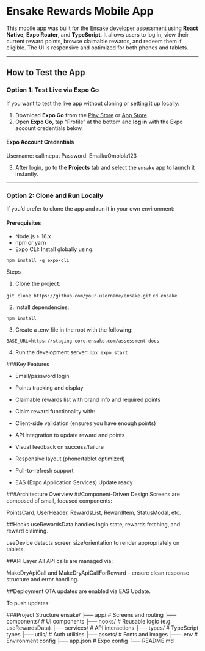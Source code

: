 # Ensake Rewards Mobile App

This mobile app was built for the Ensake developer assessment using **React Native**, **Expo Router**, and **TypeScript**. It allows users to log in, view their current reward points, browse claimable rewards, and redeem them if eligible. The UI is responsive and optimized for both phones and tablets.

---

## How to Test the App

### Option 1: Test Live via Expo Go

If you want to test the live app without cloning or setting it up locally:

1. Download **Expo Go** from the [Play Store](https://play.google.com/store/apps/details?id=host.exp.exponent) or [App Store](https://apps.apple.com/app/expo-go/id982107779).
2. Open **Expo Go**, tap “Profile” at the bottom and **log in** with the Expo account credentials below.

#### Expo Account Credentials
Username: callmepat
Password: EmaikuOmolola123


3. After login, go to the **Projects** tab and select the `ensake` app to launch it instantly.

---

### Option 2: Clone and Run Locally

If you’d prefer to clone the app and run it in your own environment:

#### Prerequisites

- Node.js ≥ 16.x
- npm or yarn
- Expo CLI: Install globally using:

```npm install -g expo-cli```

Steps

1. Clone the project:

```git clone https://github.com/your-username/ensake.git```
```cd ensake```

2. Install dependencies:

```npm install```

3. Create a .env file in the root with the following:

```BASE_URL=https://staging-core.ensake.com/assessment-docs```

4. Run the development server:
```npx expo start```


###Key Features
- Email/password login

- Points tracking and display

- Claimable rewards list with brand info and required points

- Claim reward functionality with:

- Client-side validation (ensures you have enough points)

- API integration to update reward and points

- Visual feedback on success/failure

- Responsive layout (phone/tablet optimized)

- Pull-to-refresh support

- EAS (Expo Application Services) Update ready

###Architecture Overview
##Component-Driven Design
Screens are composed of small, focused components:

PointsCard, UserHeader, RewardsList, RewardItem, StatusModal, etc.

##Hooks
useRewardsData handles login state, rewards fetching, and reward claiming.

useDevice detects screen size/orientation to render appropriately on tablets.

##API Layer
All API calls are managed via:

MakeDryApiCall and MakeDryApiCallForReward – ensure clean response structure and error handling.

##Deployment
OTA updates are enabled via EAS Update.

To push updates:

###Project Structure
ensake/
├── app/                     # Screens and routing
├── components/              # UI components
├── hooks/                   # Reusable logic (e.g. useRewardsData)
├── services/                # API interactions
├── types/                   # TypeScript types
├── utils/                   # Auth utilities
├── assets/                  # Fonts and images
├── .env                     # Environment config
├── app.json                 # Expo config
└── README.md

